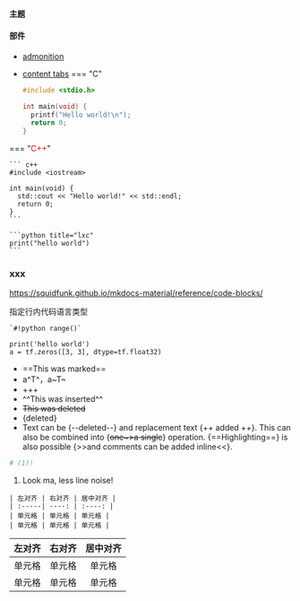 #### 主题


#### 部件
- [admonition](theme_related/admonition.md)


- [content tabs](https://squidfunk.github.io/mkdocs-material/reference/content-tabs/)
=== "C"
   
    ``` c
    #include <stdio.h>

    int main(void) {
      printf("Hello world!\n");
      return 0;
    }
    ```

=== "<span style="color: red">C++</span>"

    ``` c++
    #include <iostream>

    int main(void) {
      std::cout << "Hello world!" << std::endl;
      return 0;
    }
    ```

    ```python title="lxc"
    print("hello world")
    ```

### xxx
https://squidfunk.github.io/mkdocs-material/reference/code-blocks/

指定行内代码语言类型
```
`#!python range()`
```

```title="lxc"
print('hello world')
a = tf.zeros([3, 3], dtype=tf.float32)
```

- ==This was marked==
- a^T^，a~T~
- +++
- ^^This was inserted^^
- ~~This was deleted~~
- {deleted}
- Text can be {--deleted--} and replacement text {++ added ++}. This can also be
combined into {~~one~>a single~~} operation. {==Highlighting==} is also
possible {>>and comments can be added inline<<}.


``` yaml
# (1)!
```

1.  Look ma, less line noise!

```
| 左对齐 | 右对齐 | 居中对齐 |
| :-----| ----: | :----: |
| 单元格 | 单元格 | 单元格 |
| 单元格 | 单元格 | 单元格 |
```


| 左对齐 | 右对齐 | 居中对齐 |
| :-----| ----: | :----: |
| 单元格 | 单元格 | 单元格 |
| 单元格 | 单元格 | 单元格 |


